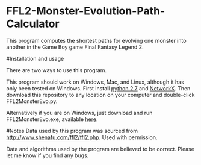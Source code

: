 # FFL2-Monster-Evolution-Path-Calculator

This program computes the shortest paths for evolving one monster into another in the Game Boy game Final Fantasy Legend 2. 

#Installation and usage

There are two ways to use this program. 

This program should work on Windows, Mac, and Linux, although it has only been tested on Windows. First install [python 2.7](https://www.python.org/) and [NetworkX](https://networkx.github.io/). Then download this repository to any location on your computer and double-click FFL2MonsterEvo.py.

Alternatively if you are on Windows, just download and run FFL2MonsterEvo.exe, available [here](https://github.com/CodeMartyLikeYou/FFL2-Monster-Evolution-Path-Calculator/releases/download/v0.1.0/FFL2MonsterEvo.exe).

#Notes
Data used by this program was sourced from http://www.shenafu.com/ffl2/ffl2.php. Used with permission. 

Data and algorithms used by the program are believed to be correct. Please let me know if you find any bugs.
